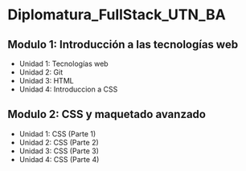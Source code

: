 # Diplomatura_FullStack_UTN_BA
## Modulo 1: Introducción a las tecnologías web
* Unidad 1: Tecnologías web
* Unidad 2: Git
* Unidad 3: HTML 
* Unidad 4: Introduccion a CSS
## Modulo 2: CSS y maquetado avanzado
* Unidad 1: CSS (Parte 1)
* Unidad 2: CSS (Parte 2)
* Unidad 3: CSS (Parte 3)
* Unidad 4: CSS (Parte 4)
